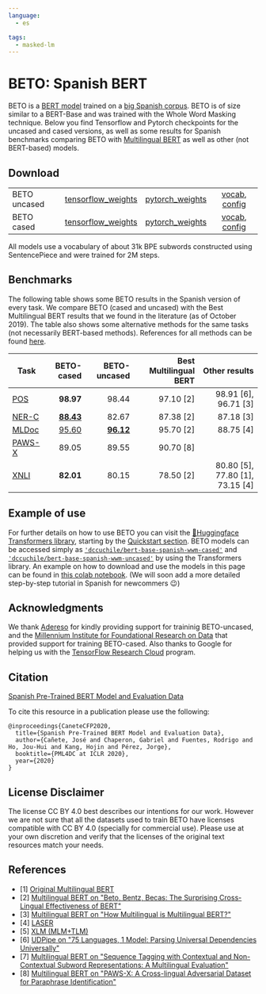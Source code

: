 ```yaml
---
language: 
  - es

tags:
  - masked-lm
---
```


# BETO: Spanish BERT

BETO is a [BERT model](https://github.com/google-research/bert) trained on a [big Spanish corpus](https://github.com/josecannete/spanish-corpora). BETO is of size similar to a BERT-Base and was trained with the Whole Word Masking technique. Below you find Tensorflow and Pytorch checkpoints for the uncased and cased versions, as well as some results for Spanish benchmarks comparing BETO with [Multilingual BERT](https://github.com/google-research/bert/blob/master/multilingual.md) as well as other (not BERT-based) models.

## Download

| | | | |
|-|:--------:|:-----:|:----:|
|BETO uncased|[tensorflow_weights](https://users.dcc.uchile.cl/~jperez/beto/uncased_2M/tensorflow_weights.tar.gz) | [pytorch_weights](https://users.dcc.uchile.cl/~jperez/beto/uncased_2M/pytorch_weights.tar.gz) | [vocab](./config/uncased_2M/vocab.txt), [config](./config/uncased_2M/config.json) |
|BETO cased| [tensorflow_weights](https://users.dcc.uchile.cl/~jperez/beto/cased_2M/tensorflow_weights.tar.gz) | [pytorch_weights](https://users.dcc.uchile.cl/~jperez/beto/cased_2M/pytorch_weights.tar.gz) | [vocab](./config/cased_2M/vocab.txt), [config](./config/cased_2M/config.json) |

All models use a vocabulary of about 31k BPE subwords constructed using SentencePiece and were trained for 2M steps. 

## Benchmarks

The following table shows some BETO results in the Spanish version of every task. 
We compare BETO (cased and uncased) with the Best Multilingual BERT results that 
we found in the literature (as of October 2019). 
The table also shows some alternative methods for the same tasks (not necessarily BERT-based methods).
References for all methods can be found [here](#references).

|Task   | BETO-cased    | BETO-uncased  | Best Multilingual BERT    | Other results                  |
|-------|--------------:|--------------:|--------------------------:|-------------------------------:|
|[POS](https://lindat.mff.cuni.cz/repository/xmlui/handle/11234/1-1827)    | **98.97**     | 98.44     | 97.10 [2]                 | 98.91 [6], 96.71 [3]           |
|[NER-C](https://www.kaggle.com/nltkdata/conll-corpora)  | [**88.43**](https://github.com/gchaperon/beto-benchmarks/blob/master/conll2002/dev_results_beto-cased_conll2002.txt)         | 82.67         | 87.38 [2]                 | 87.18 [3]                      |
|[MLDoc](https://github.com/facebookresearch/MLDoc)  | [95.60](https://github.com/gchaperon/beto-benchmarks/blob/master/MLDoc/dev_results_beto-cased_mldoc.txt)        | [**96.12**](https://github.com/gchaperon/beto-benchmarks/blob/master/MLDoc/dev_results_beto-uncased_mldoc.txt)     | 95.70 [2]                 | 88.75 [4]                      |
|[PAWS-X](https://github.com/google-research-datasets/paws/tree/master/pawsx) | 89.05         | 89.55         | 90.70 [8]                 |
|[XNLI](https://github.com/facebookresearch/XNLI)   | **82.01**         | 80.15     | 78.50 [2]                 | 80.80 [5], 77.80 [1], 73.15 [4]|

## Example of use

For further details on how to use BETO you can visit the [🤗Huggingface Transformers library](https://github.com/huggingface/transformers), starting by the [Quickstart section](https://huggingface.co/transformers/quickstart.html). 
BETO models can be accessed simply as [`'dccuchile/bert-base-spanish-wwm-cased'`](https://huggingface.co/dccuchile/bert-base-spanish-wwm-cased) and [`'dccuchile/bert-base-spanish-wwm-uncased'`](https://huggingface.co/dccuchile/bert-base-spanish-wwm-uncased) by using the Transformers library. 
An example on how to download and use the models in this page can be found in [this colab notebook](https://colab.research.google.com/drive/1pYOYsCU59GBOwztkWCw5PTsqBiJbRy4S?usp=sharing).
(We will soon add a more detailed step-by-step tutorial in Spanish for newcommers 😉) 


## Acknowledgments

We thank [Adereso](https://www.adere.so/) for kindly providing support for traininig BETO-uncased, and the [Millennium Institute for Foundational Research on Data](https://imfd.cl/en/)
that provided support for training BETO-cased. Also thanks to Google for helping us with the [TensorFlow Research Cloud](https://www.tensorflow.org/tfrc) program.

## Citation

[Spanish Pre-Trained BERT Model and Evaluation Data](https://users.dcc.uchile.cl/~jperez/papers/pml4dc2020.pdf)

To cite this resource in a publication please use the following:

```
@inproceedings{CaneteCFP2020,
  title={Spanish Pre-Trained BERT Model and Evaluation Data},
  author={Cañete, José and Chaperon, Gabriel and Fuentes, Rodrigo and Ho, Jou-Hui and Kang, Hojin and Pérez, Jorge},
  booktitle={PML4DC at ICLR 2020},
  year={2020}
}
```


## License Disclaimer
The license CC BY 4.0 best describes our intentions for our work. However we are not sure that all the datasets used to train BETO have licenses compatible with CC BY 4.0 (specially for commercial use). Please use at your own discretion and verify that the licenses of the original text resources match your needs.


## References

* [1] [Original Multilingual BERT](https://github.com/google-research/bert/blob/master/multilingual.md)
* [2] [Multilingual BERT on "Beto, Bentz, Becas: The Surprising Cross-Lingual Effectiveness of BERT"](https://arxiv.org/pdf/1904.09077.pdf)
* [3] [Multilingual BERT on "How Multilingual is Multilingual BERT?"](https://arxiv.org/pdf/1906.01502.pdf)
* [4] [LASER](https://arxiv.org/abs/1812.10464)
* [5] [XLM (MLM+TLM)](https://arxiv.org/pdf/1901.07291.pdf)
* [6] [UDPipe on "75 Languages, 1 Model: Parsing Universal Dependencies Universally"](https://arxiv.org/pdf/1904.02099.pdf)
* [7] [Multilingual BERT on "Sequence Tagging with Contextual and Non-Contextual Subword Representations: A Multilingual Evaluation"](https://arxiv.org/pdf/1906.01569.pdf)
* [8] [Multilingual BERT on "PAWS-X: A Cross-lingual Adversarial Dataset for Paraphrase Identification"](https://arxiv.org/abs/1908.11828)
